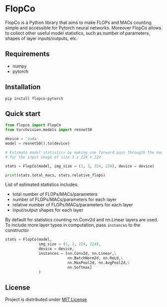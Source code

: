FlopCo
=====

FlopCo is a Python library that aims to make FLOPs and MACs counting simple and accessible for Pytorch neural networks.
Moreover FlopCo allows to collect other useful model statistics, such as number of parameters, shapes of layer inputs/outputs, etc.

Requirements
-----
- numpy
- pytorch

Installation
-----
```pip install flopco-pytorch ```

Quick start
-----
```python
from flopco import FlopCo
from torchvision.models import resnet50

device = 'cuda'
model = resnet50().to(device)

# Estimate model statistics by making one forward pass througth the model, 
# for the input image of size 3 x 224 x 224

stats = FlopCo(model, img_size = (1, 3, 224, 224), device = device)

print(stats.total_macs, stats.relative_flops)
```

List of estimated statistics includes:
- total number of FLOPs/MACs/parameters
- number of FLOPs/MACs/parameters for each layer
- relative number of FLOPs/MACs/parameters for each layer
- input/output shapes for each layer

By default for statistics counting nn.Conv2d and nn.Linear layers  are used. 
To include more layer types in computation, pass ```instances``` to the constructor

```python
stats = FlopCo(model,
               img_size = (1, 3, 224, 224),
               device = device,
               instances = [nn.Conv2d, nn.Linear,\
                            nn.BatchNorm2d, nn.ReLU,\
                            nn.MaxPool2d, nn.AvgPool2d,\
                            nn.Softmax]
               )
 ```

License
-----

Project is distributed under [MIT License](https://github.com/juliagusak/flopco-pytorch/blob/master/LICENSE.txt)
